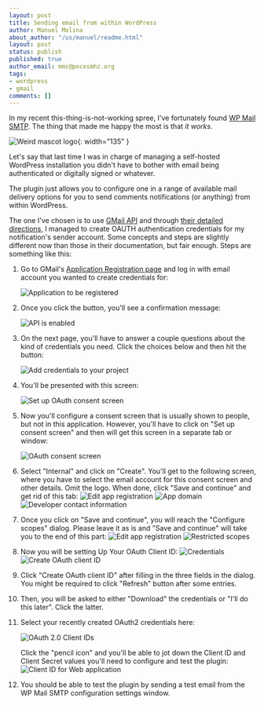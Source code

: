 ```yaml
---
layout: post
title: Sending email from within WordPress
author: Manuel Molina
about_author: "/us/manuel/readme.html"
layout: post
status: publish
published: true
author_email: mmc@pocosmhz.org
tags:
- wordpress
- gmail
comments: []
---
```

In my recent this-thing-is-not-working spree, I've fortunately found [WP Mail SMTP](https://wordpress.org/plugins/wp-mail-smtp/). The thing that made me happy the most is that *it works*.

![Weird mascot logo](/content/images/2021-02-18-sending-email-from-within-wordpress/icon-256x256.png){: width="135" }

Let's say that last time I was in charge of managing a self-hosted WordPress installation you didn't have to bother with email being authenticated or digitally signed or whatever.

The plugin just allows you to configure one in a range of available mail delivery options for you to send comments notifications (or anything) from within WordPress.

The one I've chosen is to use <a href="https://developers.google.com/gmail/api">GMail API</a> and through <a href="https://wpmailsmtp.com/docs/how-to-set-up-the-gmail-mailer-in-wp-mail-smtp/#create-app">their detailed directions,</a> I managed to create OAUTH authentication credentials for my notification's sender account. Some concepts and steps are slightly different now than those in their documentation, but fair enough. Steps are something like this:</p>

1. Go to GMail's [Application Registration page](https://console.developers.google.com/flows/enableapi?apiid=gmail&pli=1) and log in with email account you wanted to create credentials for:

    ![Application to be registered](/content/images/2021-02-18-sending-email-from-within-wordpress/application_to_be_registered.png)

2. Once you click the button, you'll see a confirmation message:

    ![API is enabled](/content/images/2021-02-18-sending-email-from-within-wordpress/api_is_enabled.png)

3. On the next page, you'll have to answer a couple questions about the kind of credentials you need. Click the choices below and then hit the button:

    ![Add credentials to your project](/content/images/2021-02-18-sending-email-from-within-wordpress/kind_of_credentials_you_need.png)

4. You'll be presented with this screen:

    ![Set up OAuth consent screen](/content/images/2021-02-18-sending-email-from-within-wordpress/set_up_consent_screen.png)

5. Now you'll configure a consent screen that is usually shown to people, but not in this application. However, you'll have to click on "Set up consent screen" and then will get this screen in a separate tab or window:

    ![OAuth consent screen](/content/images/2021-02-18-sending-email-from-within-wordpress/oauth_consent_screen.png)

6. Select "Internal" and click on "Create". You'll get to the following screen, where you have to select the email account for this consent screen and other details. Omit the logo. When done, click "Save and continue" and get rid of this tab:
    ![Edit app registration](/content/images/2021-02-18-sending-email-from-within-wordpress/app_registration-1.png)
    ![App domain](/content/images/2021-02-18-sending-email-from-within-wordpress/app_domain.png)
    ![Developer contact information](/content/images/2021-02-18-sending-email-from-within-wordpress/developer_contact_information.png)

7. Once you click on "Save and continue", you will reach the "Configure scopes" dialog. Please leave it as is and "Save and continue" will take you to the end of this part:
    ![Edit app registration](/content/images/2021-02-18-sending-email-from-within-wordpress/scopes1.png)
    ![Restricted scopes](/content/images/2021-02-18-sending-email-from-within-wordpress/scopes2.png)

8. Now you will be setting Up Your OAuth Client ID:
    ![Credentials](/content/images/2021-02-18-sending-email-from-within-wordpress/create_oauth2_1.png)
    ![Create OAuth client ID](/content/images/2021-02-18-sending-email-from-within-wordpress/create_oauth2_button.png)

9. Click "Create OAuth client ID" after filling in the three fields in the dialog. You might be required to click "Refresh" button after some entries.

10. Then, you will be asked to either "Download" the credentials or "I'll do this later". Click the latter.

11. Select your recently created OAuth2 credentials here:

    ![OAuth 2.0 Client IDs](/content/images/2021-02-18-sending-email-from-within-wordpress/oauth2_credential_list_pencil.png)

    Click the "pencil icon" and you'll be able to jot down the Client ID and Client Secret values you'll need to configure and test the plugin:
    ![Client ID for Web application](/content/images/2021-02-18-sending-email-from-within-wordpress/your_client_id_and_secret.png)

12. You should be able to test the plugin by sending a test email from the WP Mail SMTP configuration settings window.
